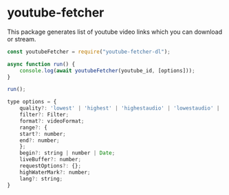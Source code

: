 # youtube-fetcher

This package generates list of youtube video links which you can download or stream.

```javascript
const youtubeFetcher = require("youtube-fetcher-dl");

async function run() {
    console.log(await youtubeFetcher(youtube_id, [options]));
}

run();

type options = {
    quality?: 'lowest' | 'highest' | 'highestaudio' | 'lowestaudio' | 'highestvideo' | 'lowestvideo' | string | number;
    filter?: Filter;
    format?: videoFormat;
    range?: {
    start?: number;
    end?: number;
    };
    begin?: string | number | Date;
    liveBuffer?: number;
    requestOptions?: {};
    highWaterMark?: number;
    lang?: string;
}
```